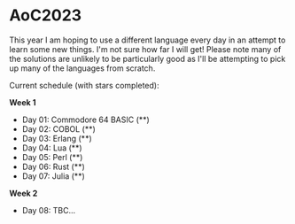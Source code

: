 # AoC2023

This year I am hoping to use a different language every day in an attempt to learn some new things.  I'm not sure how far I will get!
Please note many of the solutions are unlikely to be particularly good as I'll be attempting to pick up many of the languages from scratch.

Current schedule (with stars completed):

**Week 1**
* Day 01: Commodore 64 BASIC (**)
* Day 02: COBOL (**)
* Day 03: Erlang (**)
* Day 04: Lua (**)
* Day 05: Perl (**)
* Day 06: Rust (**)
* Day 07: Julia (**)

**Week 2**
* Day 08: TBC...
